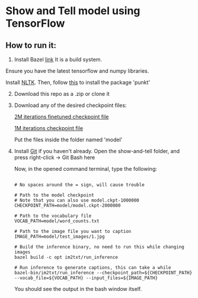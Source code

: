 # Show and Tell model using TensorFlow

## How to run it:

1) Install Bazel [link](https://docs.bazel.build/versions/master/install.html) It is a build system.

Ensure you have the latest tensorflow and numpy libraries.

Install [NLTK](http://www.nltk.org/install.html). Then, follow [this](http://www.nltk.org/data.html) to install the package 'punkt'

2) Download this repo as a .zip or clone it

3) Download any of the desired checkpoint files:

	[2M iterations finetuned checkpoint file](https://drive.google.com/open?id=1oWyegL4Z-rMlDGsYa3hIBma3tojdhZ9u)
	
	[1M iterations checkpoint file](https://drive.google.com/open?id=1lOf3kEzM4aI_a9NmogosID4WQMIOTdEp)
	
	Put the files inside the folder named 'model'

4) Install [Git](https://git-scm.com/) if you haven't already. Open the show-and-tell folder, and press right-click -> Git Bash here

	Now, in the opened command terminal, type the following:
	
	```
	
	# No spaces around the = sign, will cause trouble
	
	# Path to the model checkpoint
	# Note that you can also use model.ckpt-1000000
	CHECKPOINT_PATH=model/model.ckpt-2000000
	
	# Path to the vocabulary file
	VOCAB_PATH=model/word_counts.txt
	
	# Path to the image file you want to caption
	IMAGE_PATH=model/test_images/1.jpg

	# Build the inference binary, no need to run this while changing images
	bazel build -c opt im2txt/run_inference

	# Run inference to generate captions, this can take a while
	bazel-bin/im2txt/run_inference --checkpoint_path=${CHECKPOINT_PATH} --vocab_file=${VOCAB_PATH} --input_files=${IMAGE_PATH}
	
	```
	
	You should see the output in the bash window itself.
